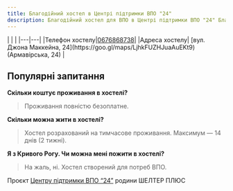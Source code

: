 ```yaml
---
title: Благодійний хостел в Центрі підтримки ВПО "24"
description: Благодійний хостел для ВПО в Центрі підтримки ВПО "24" Благодійного фонду "Шелтер Плюс" у Кривому Розі за адресою вулиця Маккейна, 24 
---
```


<div class="centers--block">
|   |   |
|---|---|
|Телефон хостелу|<a href="tel:0676868738">0676868738</a>|
|Адреса хостелу| [вул. Джона Маккейна, 24](https://goo.gl/maps/LjhkFUZHJuaAuEKt9) (Армавірська, 24)  |
</div>


## Популярні запитання
**Скільки коштує проживання в хостелі?**
>Проживання повністю безоплатне.

**Скільки можна жити в хостелі?** 
>Хостел розрахований на тимчасове проживання. Максимум — 14 днів (2 тижні).

**Я з Кривого Рогу. Чи можна мені пожити в хостелі?** 
>На жаль, ні. Хостел створений для потреб ВПО.

Проєкт [Центру підтримки ВПО “24”](https://vpo.wiki/center/vpo24/) родини ШЕЛТЕР ПЛЮС